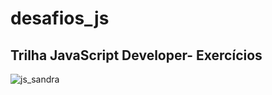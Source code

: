 # desafios_js
## Trilha JavaScript Developer- Exercícios


![js_sandra](https://user-images.githubusercontent.com/107657763/192344529-bd7eed40-b584-456b-953f-ada82658c338.png)
